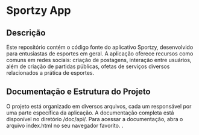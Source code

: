 # Sportzy App

## Descrição
Este repositório contém o código fonte do aplicativo Sportzy, desenvolvido para entusiastas de esportes em geral.
A aplicação oferece recursos como comuns em redes sociais:
criação de postagens, interação entre usuários, além de criação de partidas públicas, ofetas de serviços diversos relacionados a prática de esportes.

## Documentação e Estrutura do Projeto
O projeto está organizado em diversos arquivos, cada um responsável por uma parte específica da aplicação. A documentação completa está disponível no diretório /doc/api/. Para acessar a documentação, abra o arquivo index.html no seu navegador favorito.
.

